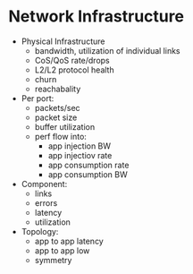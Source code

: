# Network Infrastructure

* Physical Infrastructure
  * bandwidth, utilization of individual links
  * CoS/QoS rate/drops
  * L2/L2 protocol health
  * churn
  * reachabality
* Per port:
  * packets/sec
  * packet size
  * buffer utilization
  * perf flow into:
    * app injection BW
    * app injectiov rate
    * app consumption rate
    * app consumption BW
* Component:
  * links
  * errors
  * latency
  * utilization
* Topology:
  * app to app latency
  * app to app low
  * symmetry
